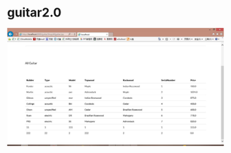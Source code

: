 # guitar2.0
<img src="https://github.com/WangBuke/guitar2.0/blob/master/%E6%88%AA%E5%9B%BE/guitar2.0%E8%BF%90%E8%A1%8C%E6%88%AA%E5%9B%BE.jpg">
